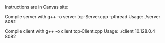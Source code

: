 Instructions are in Canvas site:

Compile server with
g++ -o server tcp-Server.cpp -pthread
Usage: ./server 8082

Compile client with
g++ -o client tcp-Client.cpp
Usage: ./client 10.128.0.4 8082